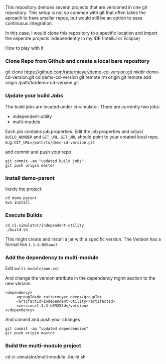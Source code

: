This repository demoes several projects that are versioned in one git
repository. This setup is not so common with git that often takes the
aproach to have smaller repos, but would still be an option to ease
continuous integration.

In this case, I would clone this repository to a specific location and
import the seperate projects independently in my IDE (IntelliJ or Eclipse)

How to play with it

### Clone Repo from Github and create a local bare repository

   git clone https://github.com/rattermeyer/demo-cd-version.git
   mkdir demo-cd-version.git
   cd demo-cd-version
   git remote rm origin
   git remote add origin /path/to/demo-cd-version.git

### Update your build Jobs
The build jobs are located under ci-simulator.
There are currently two jobs:

* independent-utility
* multi-module

Each job contains job.properties.
Edit the job properties and adjust `BUILD_NUMBER` and `GIT_URL`.
`GIT_URL` should point to your created local repo, e.g.
`GIT_URL=/path/to/demo-cd-version.git`

and commit and push your repo

    git commit -am "updated build jobs"
    git push origin master

### Install demo-parent
Inside the project:

    cd demo-parent
    mvn install

### Execute Builds

    cd ci-simulator/independent-utility
    ./build.sh

This might create and install a jar with a specific version. The Version has a format like
`1.1.6-086aac3`

### Add the dependency to multi-module    
Edit `multi-module/pom.xml`

And change the version attribute in the dependency mgmt section to the new version.

    <dependency>
         <groupId>de.rattermeyer.demo</groupId>
         <artifactId>independent-utility</artifactId>
         <version>1.1.3-b09255d</version>
    </dependency>

And commit and push your changes

    git commit -am "updated dependencies"
    git push origin master

### Build the multi-module project

   cd ci-simulator/multi-module
   ./build.sh
